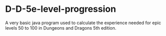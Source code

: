 # D-D-5e-level-progression
A very basic java program used to calculate the experience needed for epic levels 50 to 100 in Dungeons and Dragons 5th edition.
